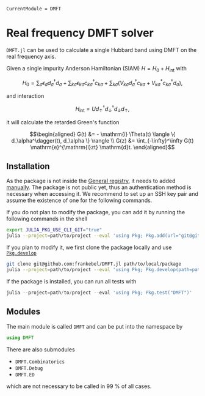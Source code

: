 ```@meta
CurrentModule = DMFT
```

# Real frequency DMFT solver

`DMFT.jl` can be used to calculate a single Hubbard band using DMFT on the real frequency axis.

Given a single impurity Anderson Hamiltonian (SIAM) $H=H_0 + H_\mathrm{int}$ with

```math
H_0
= \sum_\sigma \epsilon_d d_\sigma^\dagger d_\sigma
+ \sum_{k\sigma} \epsilon_{k\sigma} c_{k\sigma}^\dagger c_{k\sigma}
+ \sum_{k\sigma} (V_{k\sigma} d_\sigma^\dagger c_{k\sigma}
  + V_{k\sigma}^* c_{k\sigma}^\dagger d_\sigma),
```

and interaction

```math
H_\mathrm{int} = U d_\uparrow^\dagger d_\downarrow^\dagger d_\downarrow d_\uparrow,
```

it will calculate the retarded Green's function

```math
\begin{aligned}
G(t) &= - \mathrm{i} \Theta(t) \langle \{ d_\alpha^\dagger(t), d_\alpha \} \rangle \\
G(z) &= \int_{-\infty}^\infty G(t) \mathrm{e}^{\mathrm{i}zt} \mathrm{d}t.
\end{aligned}
```

## Installation

As the package is not inside the [General registry](https://github.com/JuliaRegistries/General),
it needs to added
[manually](https://pkgdocs.julialang.org/v1/managing-packages/#Adding-unregistered-packages).
The package is not public yet, thus an authentication method is necessary when accessing it.
We recommend to set up an SSH key pair and assume the existence of one for the following commands.

If you do not plan to modify the package,
you can add it by running the following commands in the shell

```sh
export JULIA_PKG_USE_CLI_GIT="true"
julia --project=path/to/project --eval 'using Pkg; Pkg.add(url="git@github.com:frankebel/DMFT.jl")'
```

If you plan to modify it, we first clone the package locally and use
[`Pkg.develop`](https://pkgdocs.julialang.org/v1/api/#Pkg.develop)

```sh
git clone git@github.com:frankebel/DMFT.jl path/to/local/package
julia --project=path/to/project --eval 'using Pkg; Pkg.develop(path=path/to/local/package)'
```

If the package is installed, you can run all tests with

```julia
julia --project=path/to/project --eval 'using Pkg; Pkg.test("DMFT")'
```

## Modules

The main module is called `DMFT` and can be put into the namespace by

```julia
using DMFT
```

There are also submodules

- `DMFT.Combinatorics`
- `DMFT.Debug`
- `DMFT.ED`

which are not necessary to be called in 99 % of all cases.
